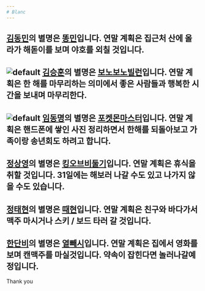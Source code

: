 ```yaml
---
# Blanc
---
```

[김동민](#0000ff)의 별명은 [똥민](#0000ff)입니다. 연말 계획은 집근처 산에 올라가 해돋이를 보며 야호를 외칠 것입니다.
---
![default](https://user-images.githubusercontent.com/45933817/50433302-cb880700-091a-11e9-913b-4d9979eb3345.jpg)
[김승훈](#0000ff)의 별명은 [보노보노빌런](#0000ff)입니다. 연말 계획은 한 해를 마무리하는 의미에서 좋은 사람들과 행복한 시간을 보내며 마무리한다.
---
![default](https://user-images.githubusercontent.com/45933817/50433310-d6429c00-091a-11e9-8109-11f1ac3f8955.jpg)
[임동명](green)의 별명은 [포켓몬마스터](#0000ff)입니다. 연말 계획은 핸드폰에 쌓인 사진 정리하면서 한해를 되돌아보고 가족이랑 송년회도 하려고 합니다.
---
[정상영](green)의 별명은 [킹오브비둘기](#0000ff)입니다. 연말 계획은 휴식을 취할 것입니다. 31일에는 해보러 나갈 수도 있고 나가지 않을 수도 있습니다.
---
[정태현](green)의 별명은 [때현](#0000ff)입니다. 연말 계획은 친구와 바다가서 맥주 마시거나 스키 / 보드 타러 갈 것입니다.
---
[한단비](green)의 별명은 [열빼시](#0000ff)입니다. 연말 계획은 집에서 영화를 보며 캔맥주를 마실것입니다. 약속이 잡힌다면 놀러나갈예정입니다.
---
Thank you
